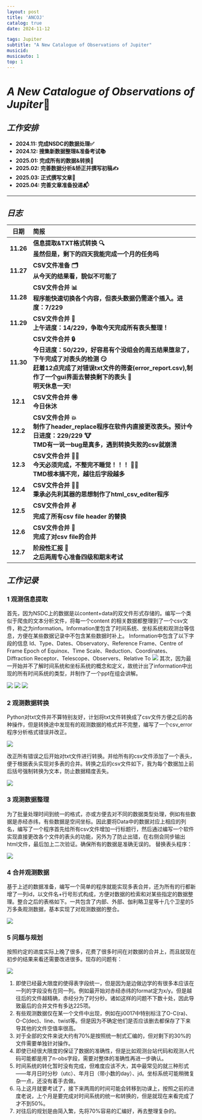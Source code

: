 ```yaml
---
layout: post
title: 'ANCOJ'
catalog: true
date: 2024-11-12

tags: Jupiter
subtitle: "A New Catalogue of Observations of Jupiter"
musicid:
musicauto: 1
top: 1
---
```


# ***A New Catalogue of Observations of Jupiter***🌌

## ***工作安排***

- **2024.11: 完成NSDC的数据处理✅**
- **2024.12: 搜集新数据整理&准备考试📚**
- **2025.01: 完成所有的数据&转换🔄**
- **2025.02: 完善数据分析&矫正并撰写初稿✍**
- **2025.03: 正式撰写文章📄**
- **2025.04: 完善文章准备投递📬**

---

## ***日志***

| **日期**  | **简报**                                                     |
| :-------: | :----------------------------------------------------------- |
| **11.26** | **信息提取&TXT格式转换 🔍<br>虽然但是，剩下的四天我能完成一个月的任务吗** |
| **11.27** | **CSV文件准备 🗂️<br> 从今天的结果看，貌似不可能了**           |
| **11.28** | **CSV文件合并 📊<br>程序能快速切换各个内容，但表头数据仍需逐个插入。进度：7/229** |
| **11.29** | **CSV文件合并 🔄<br>上午进度：14/229，争取今天完成所有表头整理！** |
| **11.30** | **CSV文件合并 🔒<br>今日进度：50/229，好容易有个没组会的周五结果堕怠了，下午完成了对表头的检测 😏<br>赶着12点完成了对错误txt文件的筛查(error_report.csv),制作了一个gui界面去替换剩下的表头 💫<br>明天休息一天!** |
| **12.1**  | **CSV文件合并 🉐<br>今日休沐**                                |
| **12.2**  | **CSV文件合并 💥<br>制作了header_replace程序在软件内直接更改表头。预计今日进度：229/229 🐮<br>TMD有一说一bug是真多，遇到转换失败的csv就崩溃** |
| **12.3**  | **CSV文件合并 🐱‍🚀<br>今天必须完成，不整完不睡觉！！！ 🤦‍♂️<br>TMD根本搞不完，越往后字段越多** |
| **12.4**  | **CSV文件合并 🤷‍♂️<br/>秉承必先利其器的思想制作了html_csv_editer程序** |
| **12.5**  | **CSV文件合并 ✌<br/>完成了所有csv file header 的替换**       |
| **12.6**  | **CSV文件合并 🐒<br/>完成了对csv file的合并**                 |
| **12.7**  | **阶段性汇报 🧳<br/>之后两周专心准备四级和期末考试**          |

## ***工作记录***

### 1 观测信息提取
首先，因为NSDC上的数据是以content+data的双文件形式存储的。编写一个类似于爬虫的文本分析文件，将每一个content 的相关数据都整理到了一个csv文件，称之为information。Information里包含了时间系统、坐标系统和观测台等信息，方便在某些数据记录中不包含某些数据时补上。
Information中包含了以下字段的信息
Id、Type、Dates、Observatory、Reference Frame、Centre of Frame
Epoch of Equinox、Time Scale、Reduction、Coordinates、Diffraction
Receptor、Telescope、Observers、Relative To
![](../pic/2024-12-12-ancoj/image1.png)
其次，因为最一开始并不了解时间系统和坐标系统的概念和定义，故统计出了information中出现的所有时间系统的类型，并制作了一个ppt在组会讲解。

![](../pic/2024-12-12-ancoj/image2.png)
![](../pic/2024-12-12-ancoj/image3.png)
![](../pic/2024-12-12-ancoj/image4.png)

### 2 观测数据转换

Python对txt文件并不算特别友好，计划将txt文件转换成了csv文件方便之后的各种操作，但是转换途中发现有的观测数据的格式并不完整，编写了一个csv_error程序分析格式错误并改正。

![](../pic/2024-12-12-ancoj/image5.png)

改正所有错误之后开始对txt文件进行转换。并给所有的csv文件添加了一个表头，便于根据表头实现对多表的合并。转换之后的csv文件如下，我为每个数据加上前后括号强制转换为文本，防止数据精度丢失。

![](../pic/2024-12-12-ancoj/image6.png)

### 3 观测数据整理

为了批量处理时间到统一的格式，亦或方便去对不同的数据类型处理，例如有些数据是赤经赤纬，有些数据是空间坐标。因此要将Data中的数据对应上相应的列名，编写了一个程序首先给所有csv文件增加一行标题行，然后通过编写一个软件实现直接更改各个文件的表头的功能，另外为了防止出错，在右侧会同步输出html文件，最后加上二次验证。确保所有的数据是准确无误的。
替换表头程序：

![](../pic/2024-12-12-ancoj/image7.png)

### 4 合并观测数据

基于上述的数据准备，编写一个简单的程序就能实现多表合并，还为所有的行都新增了一列id，以文件名+行号形式构成，方便对数据的检索和对某些指定的数据整理。整合之后的表格如下。一共包含了内部、外部、伽利略卫星等十几个卫星的5万多条观测数据，基本实现了对观测数据的整合。

![](../pic/2024-12-12-ancoj/image8.png)

### 5 问题与规划

按照约定的进度实际上晚了很多，花费了很多时间在对数据的合并上，而且就现在初步的结果来看还需要改进很多。现存的问题有：

![](../pic/2024-12-12-ancoj/image9.png)

1. 即使已经最大限度的使得表字段统一，但是因为是边做边学的有很多本应该在一列的字段没有在同一列。例如最开始对赤经赤纬的format定为x/y。但是越往后的文件越精确，赤经分为了时分秒。诸如这样的问题不下数十处，因此导致最后的合并文件有多达225项。
2. 有些观测数据仅在某一个文件中出现，例如在ji0017中特别标注了O-C(ra)、O-C(dec)、line、twist等。但是因为不确定他们是否应该删去都保存了下来导其他的文件空值率很高。
3. 对于全部的文件来说大约有70%是按照统一制式汇编的，但对剩下的30%的文件需要单独针对操作。
4. 即使已经很大限度的保证了数据的准确性，但是比如观测台站代码和观测人代码可能都是用了n-obs字段，需要对整体的准确性再进一步确认。
5. 时间系统的转化暂时没有完成，但难度应该不大，其中最常见的就三种形式——年月日时分秒（utc）、年月日（带小数的day）、jd。坐标系统可能稍微复杂一点，还没有着手去做。
6. 马上这月就要考试了，接下来两周的时间可能会转移到功课上，按照之前的进度老说，上个月是要完成对时间系统的统一和转换的，但是就现在来看完成了才不到50%。
7. 对往后的规划是由简入繁，先将70%容易的汇编好，再去整理复杂的。
